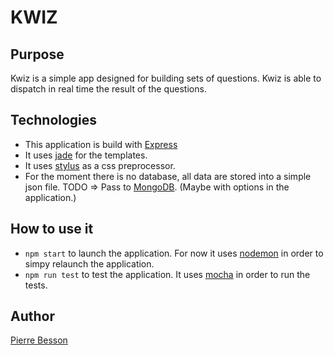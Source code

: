 # KWIZ
## Purpose
Kwiz is a simple app designed for building sets of questions.
Kwiz is able to dispatch in real time the result of the questions.

## Technologies
- This application is build with [Express](expressjs.com)
- It uses [jade](http://jade-lang.com/) for the templates.
- It uses [stylus](http://learnboost.github.io/stylus/) as a css preprocessor.
- For the moment there is no database, all data are stored into a simple json file. TODO => Pass to [MongoDB](http://www.mongodb.com/). (Maybe with options in the application.)

## How to use it
- ```npm start``` to launch the application. For now it uses [nodemon](http://nodemon.io/) in order to simpy relaunch the application.
-  ```npm run test``` to test the application. It uses [mocha](http://mochajs.org/) in order to run the tests.

## Author
[Pierre Besson](http://pierr.github.io)
